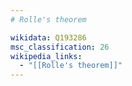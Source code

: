 ```yaml
---
# Rolle's theorem

wikidata: Q193286
msc_classification: 26
wikipedia_links:
  - "[[Rolle's theorem]]"
---
```

